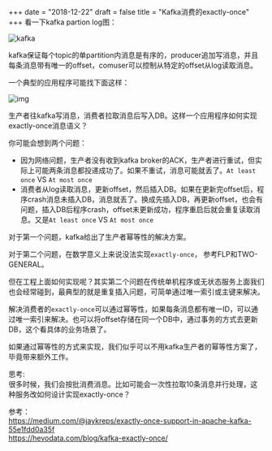 +++
date = "2018-12-22"
draft = false
title = "Kafka消费的exactly-once" 
+++
看一下kafka partion log图：

![kafka](https://cdn-images-1.medium.com/max/800/1*BNrWvSJ7Pl2mz0QlTSq3eQ.png)

kafka保证每个topic的单partition内消息是有序的，producer追加写消息，并且每条消息带有唯一的offset，comuser可以控制从特定的offset从log读取消息。

一个典型的应用程序可能找下面这样：

![img](https://cdn-images-1.medium.com/max/800/1*LoYCrVC2O5tTtJ9olLkPfw.png)

生产者往kafka写消息，消费者拉取消息后写入DB。这样一个应用程序如何实现exactly-once消息语义？

你可能会想到两个问题：

* 因为网络问题，生产者没有收到kafka broker的ACK，生产者进行重试，但实际上可能两条消息都投递成功了。如果不重试，消息可能就丢了。`At least once` VS `At most once`
* 消费者从log读取消息，更新offset，然后插入DB。如果在更新完offset后，程序crash消息未插入DB，消息就丢了。换成先插入DB，再更新offset，也会有问题，插入DB后程序crash，offset未更新成功，程序重启后就会重复读取消息。又是`At least once` VS `At most once`

对于第一个问题，kafka给出了生产者幂等性的解决方案。

对于第二个问题，在数学意义上来说没法实现`exactly-once`， 参考FLP和TWO-GENERAL。

但在工程上面如何实现呢？其实第二个问题在传统单机程序或无状态服务上面我们也会经常碰到，最典型的就是重复插入问题，可简单通过唯一索引或主键来解决。

解决消费者的`exactly-once`可以通过幂等性，如果每条消息都有唯一ID，可以通过唯一索引来解决。也可以将offset存储在同一个DB中，通过事务的方式去更新DB，这个看具体的业务场景了。

如果通过幂等性的方式来实现，我们似乎可以不用kafka生产者的幂等性方案了，毕竟带来额外工作。

思考:  
很多时候，我们会按批消费消息。比如可能会一次性拉取10条消息并行处理，这种服务改如何设计实现exactly-once？

参考：   
https://medium.com/@jaykreps/exactly-once-support-in-apache-kafka-55e1fdd0a35f      
https://hevodata.com/blog/kafka-exactly-once/
